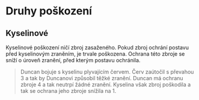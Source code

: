 # Druhy poškození

## Kyselinové

Kyselinové poškození ničí zbroj zasaženého. Pokud zbroj ochrání
postavu před kyselinovým zraněním, je trvale poškozena. Ochrana
této zbroje se sníží o úroveň zranění, před kterým postavu ochránila.

> Duncan bojuje s kyselinu plyvajícím červem. Červ zaútočil s 
> převahou 3 a tak by Duncanovi způsobil těžké zranění. Duncan má
> ochranu zbroje 4 a tak neutrpí žádné zranění. Kyselina však 
> zbroj poškodila a tak se ochrana jeho zbroje snížila na 1.
